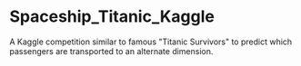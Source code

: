 # Spaceship_Titanic_Kaggle
A Kaggle competition similar to famous "Titanic Survivors" to predict which passengers are transported to an alternate dimension.
